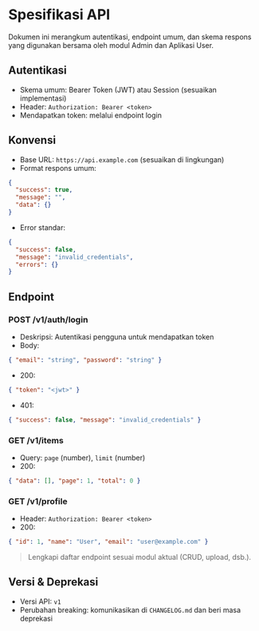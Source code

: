 # Spesifikasi API

Dokumen ini merangkum autentikasi, endpoint umum, dan skema respons yang digunakan bersama oleh modul Admin dan Aplikasi User.

## Autentikasi
- Skema umum: Bearer Token (JWT) atau Session (sesuaikan implementasi)
- Header: `Authorization: Bearer <token>`
- Mendapatkan token: melalui endpoint login

## Konvensi
- Base URL: `https://api.example.com` (sesuaikan di lingkungan)
- Format respons umum:
```json
{
  "success": true,
  "message": "",
  "data": {}
}
```
- Error standar:
```json
{
  "success": false,
  "message": "invalid_credentials",
  "errors": {}
}
```

## Endpoint

### POST /v1/auth/login
- Deskripsi: Autentikasi pengguna untuk mendapatkan token
- Body:
```json
{ "email": "string", "password": "string" }
```
- 200:
```json
{ "token": "<jwt>" }
```
- 401:
```json
{ "success": false, "message": "invalid_credentials" }
```

### GET /v1/items
- Query: `page` (number), `limit` (number)
- 200:
```json
{ "data": [], "page": 1, "total": 0 }
```

### GET /v1/profile
- Header: `Authorization: Bearer <token>`
- 200:
```json
{ "id": 1, "name": "User", "email": "user@example.com" }
```

> Lengkapi daftar endpoint sesuai modul aktual (CRUD, upload, dsb.).

## Versi & Deprekasi
- Versi API: `v1`
- Perubahan breaking: komunikasikan di `CHANGELOG.md` dan beri masa deprekasi



